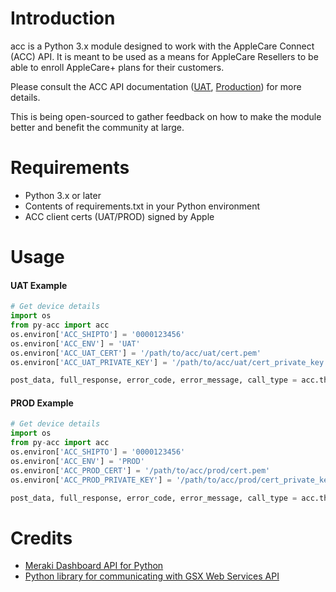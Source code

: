 Introduction
============

acc is a Python 3.x module designed to work with the AppleCare Connect (ACC) API. It is meant to be used as a means for 
AppleCare Resellers to be able to enroll AppleCare+ plans for their customers.  

Please consult the ACC API documentation ([UAT](https://applecareconnect.apple.com/api-docs/accuat/html/WSImpManual.html?user=reseller),
[Production](https://applecareconnect.apple.com/api-docs/acc/html/WSReference.html?user=reseller)) for more details.

This is being open-sourced to gather feedback on how to make the module better and benefit the community at large.


Requirements
============

- Python 3.x or later
- Contents of requirements.txt in your Python environment
- ACC client certs (UAT/PROD) signed by Apple


Usage
=====

#### UAT Example

```python
# Get device details
import os
from py-acc import acc
os.environ['ACC_SHIPTO'] = '0000123456'
os.environ['ACC_ENV'] = 'UAT'
os.environ['ACC_UAT_CERT'] = '/path/to/acc/uat/cert.pem'
os.environ['ACC_UAT_PRIVATE_KEY'] = '/path/to/acc/uat/cert_private_key.pem'

post_data, full_response, error_code, error_message, call_type = acc.three_sixty_lookup(device_id='C021T5AFAK3')
```


#### PROD Example

```python
# Get device details
import os
from py-acc import acc
os.environ['ACC_SHIPTO'] = '0000123456'
os.environ['ACC_ENV'] = 'PROD'
os.environ['ACC_PROD_CERT'] = '/path/to/acc/prod/cert.pem'
os.environ['ACC_PROD_PRIVATE_KEY'] = '/path/to/acc/prod/cert_private_key.pem'

post_data, full_response, error_code, error_message, call_type = acc.three_sixty_lookup(device_id='C021T5AFAK3')
```


Credits
=====
- [Meraki Dashboard API for Python](https://github.com/meraki/dashboard-api-python)
- [Python library for communicating with GSX Web Services API](https://github.com/filipp/py-gsxws)
